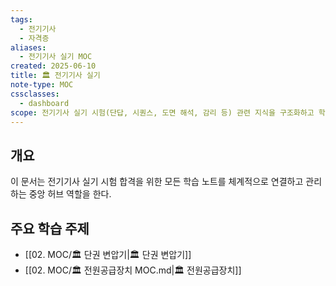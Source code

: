 ```yaml
---
tags:
  - 전기기사
  - 자격증
aliases:
  - 전기기사 실기 MOC
created: 2025-06-10
title: 🏛️ 전기기사 실기
note-type: MOC
cssclasses:
  - dashboard
scope: 전기기사 실기 시험(단답, 시퀀스, 도면 해석, 감리 등) 관련 지식을 구조화하고 학습 자료를 연결.
---
```


## 개요
이 문서는 전기기사 실기 시험 합격을 위한 모든 학습 노트를 체계적으로 연결하고 관리하는 중앙 허브 역할을 한다.

## 주요 학습 주제
 - [[02. MOC/🏛️ 단권 변압기|🏛️ 단권 변압기]]
 - [[02. MOC/🏛️ 전원공급장치 MOC.md|🏛️ 전원공급장치]]
